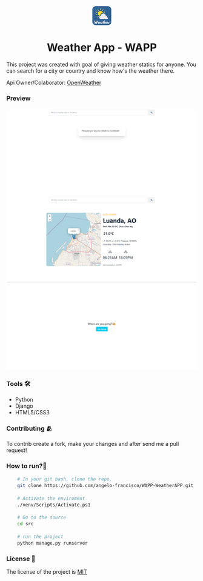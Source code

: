 
<div align="center">

<img src="imgs/logo.png" width="50px">

# Weather App - WAPP

</div>

This project was created with goal of giving weather statics for anyone. You can search for a city or country and know how's the weather there.

Api Owner/Colaborator: [OpenWeather](https://openweathermap.org/)

### Preview
<div align="center">
  <img src="imgs/image.png" width="500px">
  <img src="imgs/image-1.png" width="500px">
  <img src="imgs/image-2.png" width="500px">
</div>



### Tools 🛠️
- Python
- Django
- HTML5/CSS3

### Contributing 🫂
To contrib create a fork, make your changes and after send me a pull request!

### How to run?🏃
```bash
    # In your git bash, clone the repo.
    git clone https://github.com/angelo-francisco/WAPP-WeatherAPP.git

    # Activate the enviroment
    ./venv/Scripts/Activate.ps1

    # Go to the source
    cd src

    # run the project
    python manage.py runserver
```


### License 🔑

The license of the project is [MIT](https://opensource.org/license/mit)

